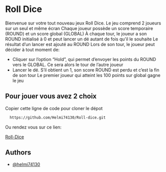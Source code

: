 # Roll Dice

Bienvenue sur votre tout nouveau jeux Roll Dice. Le jeu comprend 2 joueurs sur un seul et même écran
Chaque joueur possède un score temporaire (ROUND) et un score global (GLOBAL)
À chaque tour, le joueur a son ROUND initialisé à 0 et peut lancer un dé autant de fois qu'il le souhaite
Le résultat d’un lancer est ajouté au ROUND
Lors de son tour, le joueur peut décider à tout moment de:
- Cliquer sur l’option “Hold”, qui permet d’envoyer les points du ROUND vers le GLOBAL. Ce sera alors le tour de l’autre joueur
- Lancer le dé. S’il obtient un 1, son score ROUND est perdu et c’est la fin de son tour
Le premier joueur qui atteint les 100 points sur global gagne le jeu

## Pour jouer vous avez 2 choix

Copier cette ligne de code pour cloner le dépot 

```bash
  https://github.com/Helmi74130/Roll-dice.git
```
Ou rendez vous sur ce lien:

[Roll-Dice](https://dicerollthegame.herokuapp.com/)

## Authors

- [@helmi74130](https://github.com/Helmi74130)
